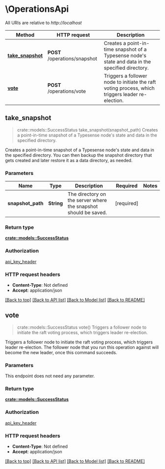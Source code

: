 # \OperationsApi

All URIs are relative to *http://localhost*

Method | HTTP request | Description
------------- | ------------- | -------------
[**take_snapshot**](OperationsApi.md#take_snapshot) | **POST** /operations/snapshot | Creates a point-in-time snapshot of a Typesense node's state and data in the specified directory.
[**vote**](OperationsApi.md#vote) | **POST** /operations/vote | Triggers a follower node to initiate the raft voting process, which triggers leader re-election.



## take_snapshot

> crate::models::SuccessStatus take_snapshot(snapshot_path)
Creates a point-in-time snapshot of a Typesense node's state and data in the specified directory.

Creates a point-in-time snapshot of a Typesense node's state and data in the specified directory. You can then backup the snapshot directory that gets created and later restore it as a data directory, as needed.

### Parameters


Name | Type | Description  | Required | Notes
------------- | ------------- | ------------- | ------------- | -------------
**snapshot_path** | **String** | The directory on the server where the snapshot should be saved. | [required] |

### Return type

[**crate::models::SuccessStatus**](SuccessStatus.md)

### Authorization

[api_key_header](../README.md#api_key_header)

### HTTP request headers

- **Content-Type**: Not defined
- **Accept**: application/json

[[Back to top]](#) [[Back to API list]](../README.md#documentation-for-api-endpoints) [[Back to Model list]](../README.md#documentation-for-models) [[Back to README]](../README.md)


## vote

> crate::models::SuccessStatus vote()
Triggers a follower node to initiate the raft voting process, which triggers leader re-election.

Triggers a follower node to initiate the raft voting process, which triggers leader re-election. The follower node that you run this operation against will become the new leader, once this command succeeds.

### Parameters

This endpoint does not need any parameter.

### Return type

[**crate::models::SuccessStatus**](SuccessStatus.md)

### Authorization

[api_key_header](../README.md#api_key_header)

### HTTP request headers

- **Content-Type**: Not defined
- **Accept**: application/json

[[Back to top]](#) [[Back to API list]](../README.md#documentation-for-api-endpoints) [[Back to Model list]](../README.md#documentation-for-models) [[Back to README]](../README.md)


